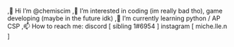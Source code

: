 ,👋 Hi I’m @chemiscim
,👀 I’m interested in coding (im really bad tho), game developing (maybe in the future idk)
,🌱 I’m currently learning python / AP CSP
,📫 How to reach me: discord [ sibling 1#6954 ] instagram [ miche.lle.n ]

<!---
chemiscim/chemiscim is a ✨ special ✨ repository because its `README.md` (this file) appears on your GitHub profile.
You can click the Preview link to take a look at your changes.
--->
